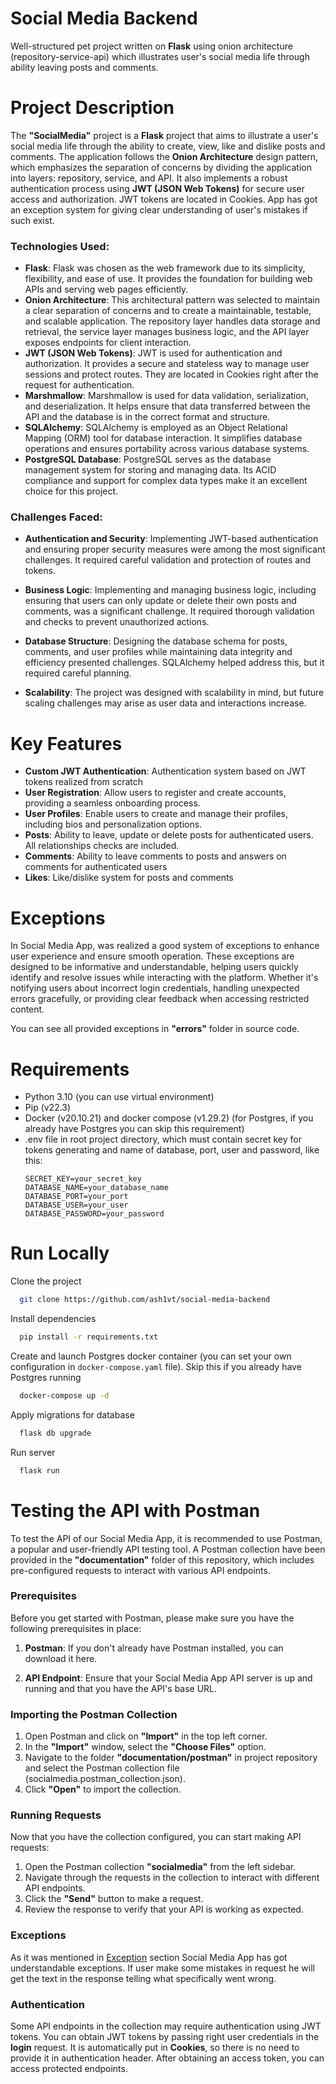 # Social Media Backend

Well-structured pet project written on **Flask** using onion architecture (repository-service-api) which illustrates user's social media life through ability leaving posts and comments.

# Project Description

The **"SocialMedia"** project is a **Flask** project that aims to illustrate a user's social media life through the ability to create, view, like and dislike posts and comments. 
The application follows the **Onion Architecture** design pattern, which emphasizes the separation of concerns by dividing the application into layers: repository, service, and API. 
It also implements a robust authentication process using **JWT (JSON Web Tokens)** for secure user access and authorization. 
JWT tokens are located in Cookies. 
App has got an exception system for giving clear understanding of user's mistakes if such exist.

### **Technologies Used**:

* **Flask**: Flask was chosen as the web framework due to its simplicity, flexibility, and ease of use. It provides the foundation for building web APIs and serving web pages efficiently.
* **Onion Architecture**: This architectural pattern was selected to maintain a clear separation of concerns and to create a maintainable, testable, and scalable application. The repository layer handles data storage and retrieval, the service layer manages business logic, and the API layer exposes endpoints for client interaction.
* **JWT (JSON Web Tokens)**: JWT is used for authentication and authorization. It provides a secure and stateless way to manage user sessions and protect routes. They are located in Cookies right after the request for authentication. 
* **Marshmallow**: Marshmallow is used for data validation, serialization, and deserialization. It helps ensure that data transferred between the API and the database is in the correct format and structure.
* **SQLAlchemy**: SQLAlchemy is employed as an Object Relational Mapping (ORM) tool for database interaction. It simplifies database operations and ensures portability across various database systems.
* **PostgreSQL Database**: PostgreSQL serves as the database management system for storing and managing data. Its ACID compliance and support for complex data types make it an excellent choice for this project.

### **Challenges Faced**:

* **Authentication and Security**: Implementing JWT-based authentication and ensuring proper security measures were among the most significant challenges. It required careful validation and protection of routes and tokens.
* **Business Logic**: Implementing and managing business logic, including ensuring that users can only update or delete their own posts and comments, was a significant challenge. It required thorough validation and checks to prevent unauthorized actions.
* **Database Structure**: Designing the database schema for posts, comments, and user profiles while maintaining data integrity and efficiency presented challenges. SQLAlchemy helped address this, but it required careful planning.

* **Scalability**: The project was designed with scalability in mind, but future scaling challenges may arise as user data and interactions increase.


# Key Features

* **Custom JWT Authentication**: Authentication system based on JWT tokens realized from scratch
* **User Registration**: Allow users to register and create accounts, providing a seamless onboarding process.
* **User Profiles**: Enable users to create and manage their profiles, including bios and personalization options.
* **Posts**: Ability to leave, update or delete posts for authenticated users. All relationships checks are included.
* **Comments**: Ability to leave comments to posts and answers on comments for authenticated users
* **Likes**: Like/dislike system for posts and comments

# Exceptions

In Social Media App, was realized a good system of exceptions to enhance user experience and ensure smooth operation. 
These exceptions are designed to be informative and understandable, helping users quickly identify and resolve issues while interacting with the platform.
Whether it's notifying users about incorrect login credentials, handling unexpected errors gracefully, or providing clear feedback when accessing restricted content. 

You can see all provided exceptions in **"errors"** folder in source code.

# Requirements

* Python 3.10 (you can use virtual environment)
* Pip (v22.3)
* Docker (v20.10.21) and docker compose (v1.29.2) (for Postgres, if you already have Postgres you can skip this requirement)
* .env file in root project directory, which must contain secret key for tokens generating and name of database, port, user and password, like this:
  ```
  SECRET_KEY=your_secret_key
  DATABASE_NAME=your_database_name
  DATABASE_PORT=your_port
  DATABASE_USER=your_user
  DATABASE_PASSWORD=your_password
  ```
# Run Locally

Clone the project
 
```bash
  git clone https://github.com/ash1vt/social-media-backend
```

Install dependencies

```bash
  pip install -r requirements.txt
```

Create and launch Postgres docker container (you can set your own configuration in `docker-compose.yaml` file). 
Skip this if you already have Postgres running

```bash
  docker-compose up -d
```

Apply migrations for database

```bash
  flask db upgrade
```

Run server

```bash
  flask run
```

# Testing the API with Postman
To test the API of our Social Media App, it is recommended to use Postman, a popular and user-friendly API testing tool. 
A Postman collection have been provided in the **"documentation"** folder of this repository, which includes pre-configured requests to interact with various API endpoints.

### Prerequisites

Before you get started with Postman, please make sure you have the following prerequisites in place:

1) **Postman**: If you don't already have Postman installed, you can download it here.

2) **API Endpoint**: Ensure that your Social Media App API server is up and running and that you have the API's base URL.

### Importing the Postman Collection

1) Open Postman and click on **"Import"** in the top left corner.
2) In the **"Import"** window, select the **"Choose Files"** option.
3) Navigate to the folder **"documentation/postman"** in project repository and select the Postman collection file (socialmedia.postman_collection.json).
4) Click **"Open"** to import the collection.

### Running Requests

Now that you have the collection configured, you can start making API requests:

1) Open the Postman collection **"socialmedia"** from the left sidebar.
2) Navigate through the requests in the collection to interact with different API endpoints.
3) Click the **"Send"** button to make a request. 
4) Review the response to verify that your API is working as expected.

### Exceptions
As it was mentioned in [Exception](#Exceptions) section Social Media App has got understandable exceptions. 
If user make some mistakes in request he will get the text in the response telling what specifically went wrong.

### Authentication

Some API endpoints in the collection may require authentication using JWT tokens. 
You can obtain JWT tokens by passing right user credentials in the **login** request. 
It is automatically put in **Cookies**, so there is no need to provide it in authentication header.
After obtaining an access token, you can access protected endpoints.
